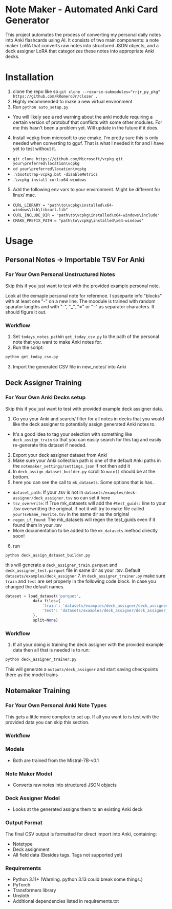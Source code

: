 # Note Maker - Automated Anki Card Generator

This project automates the process of converting my personal daily notes into Anki flashcards using AI. It consists of two main components: a note maker LoRA that converts raw notes into structured JSON objects, and a deck assigner LoRA that categorizes these notes into appropriate Anki decks.

# Installation

1. clone the repo like so
`git clone --recurse-submodules="rrjr_py_pkg" https://github.com/RRomeroJr/clozer .`
2. Highly recommended to make a new virtual environment
3. Run
`python auto_setup.py`
  - You will likely see a red warning about the anki module requiring a certain version of protobuf that conflicts with some other modules. For me this hasn't been a problem yet. Will update in the future if it does.
4. Install vcpkg from microsoft to use cmake. I'm pretty sure this is only needed when converting to gguf. That is what I needed it for and I have yet to test without it.
  - `git clone https://github.com/Microsoft/vcpkg.git your\preferred\location\vcpkg`
  - `cd your\preferred\location\vcpkg`
  - `.\bootstrap-vcpkg.bat -disableMetrics`
  - `.\vcpkg install curl:x64-windows`
5. Add the following env vars to your environment. Might be different for linux/ mac.
  - `CURL_LIBRARY = "path\to\vcpkg\installed\x64-windows\lib\libcurl.lib"`
  - `CURL_INCLUDE_DIR = "path\to\vcpkg\installed\x64-windows\include"`
  - `CMAKE_PREFIX_PATH = "path\to\vcpkg\installed\x64-windows"`

# Usage

## Personal Notes -> Importable TSV For Anki

### For Your Own Personal Unstructured Notes
Skip this if you just want to test with the provided example personal note.

Look at the exmaple personal note for reference. I spseparte info "blocks" with at least one "-" on a new line. The moodule is trained with random sparator langths and with "-", "_", "=" or "–" as separator characters. It should figure it out.

### Workflow
1. Set `todays_notes_path`in `get_today_csv.py` to the path of the personal note that you want to make Anki notes for.
2. Run the script:
```bash
python get_today_csv.py
```
3. Import the generated CSV file in new_notes/ into Anki

## Deck Assigner Training

### For Your Own Anki Decks setup
Skip this if you just want to test with provided example deck assigner data.

1. Go you your Anki and search/ filter for all notes in decks that you would like the deck assigner to potentially assign generated Anki notes to.
  - It's a good idea to tag your selection with something like `deck_assign_train` so that you can easily search for this tag and easily re-generate this dataset if needed.
2. Export your deck assigner dataset from Anki
3. Make sure your Anki collection path is one of the default Anki paths in the `notemaker_settings/settings.json` if not then add it
4. In `deck_assign_dataset_builder.py` scroll to `main()` should be at the bottom.
5. here you can see the call to `mk_datasets`. Some options that is has..
  - `dataset_path`: If your .tsv is not in `datasets/examples/deck-assigner/deck_assigner.tsv` so can set it here
  - `tsv_overwrite`: If True mk_datasets will add the `#test_guids:` line to your .tsv overwritting the original. If not it will try to make file called `yourTsvName_rewrite.tsv` in the same dir as the original
  - `regen_if_found`: The mk_datasets will regen the test_guids even if it found them in your .tsv
  - More documentation to be added to the `mk_datasets` method directly soon! 
6. run
```bash
python deck_assign_dataset_builder.py
```
this will generate a `deck_assigner_train.parquet` and `deck_assigner_test.parquet` file in same dir as your .tsv. Default `datasets/examples/deck_assigner`
7. in `deck_assigner_trainer.py` make sure `train` and `test` are set properly in the following code block. In case you changed the default names.
```python
dataset = load_dataset('parquet',
            data_files={
                'train': 'datasets/examples/deck_assigner/deck_assigner_train.parquet',
                'test': 'datasets/examples/deck_assigner/deck_assigner_train.parquet'
            },
            split=None)
```
### Workflow
1. If all your doing is training the deck assigner with the provided example data then all that is needed is to run:
```bash
python deck_assigner_trainer.py
```

This will generate a `outputs/deck_assigner` and start saving checkpoints there as the model trains

## Notemaker Training

### For Your Own Personal Anki Note Types
This gets a little more complex to set up. If all you want to is test with the provided data you can skip this section.

### Workflow
### Models
- Both are trained from the Mistral-7B-v0.1

### Note Maker Model
- Converts raw notes into structured JSON objects

### Deck Assigner Model
- Looks at the generated assigns them to an existing Anki deck

### Output Format

The final CSV output is formatted for direct import into Anki, containing:
- Notetype
- Deck assignment
- All field data (Besides tags. Tags not supported yet)

### Requirements

- Python 3.11+ (Warning. python 3.13 could break some things.)
- PyTorch
- Transformers library
- Unsloth
- Additional dependencies listed in requirements.txt
